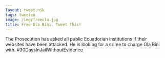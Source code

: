 ```yaml
---
layout: tweet.njk
tags: tweeten
image: /img/freeola.jpg
title: Free Ola Bini. Tweet This!
---
```

The Prosecution has asked all public Ecuadorian institutions if their websites have been attacked. He is looking for a crime to charge Ola Bini with. #30DaysInJailWithoutEvidence
